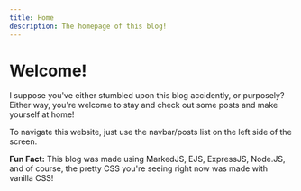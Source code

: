 ```yaml
---
title: Home
description: The homepage of this blog!
---
```


# Welcome!

I suppose you've either stumbled upon this blog accidently, or purposely? Either way, you're welcome to stay and check out some posts and make yourself at home!

To navigate this website, just use the navbar/posts list on the left side of the screen.

**Fun Fact:** This blog was made using MarkedJS, EJS, ExpressJS, Node.JS, and of course, the pretty CSS you're seeing right now was made with vanilla CSS!
